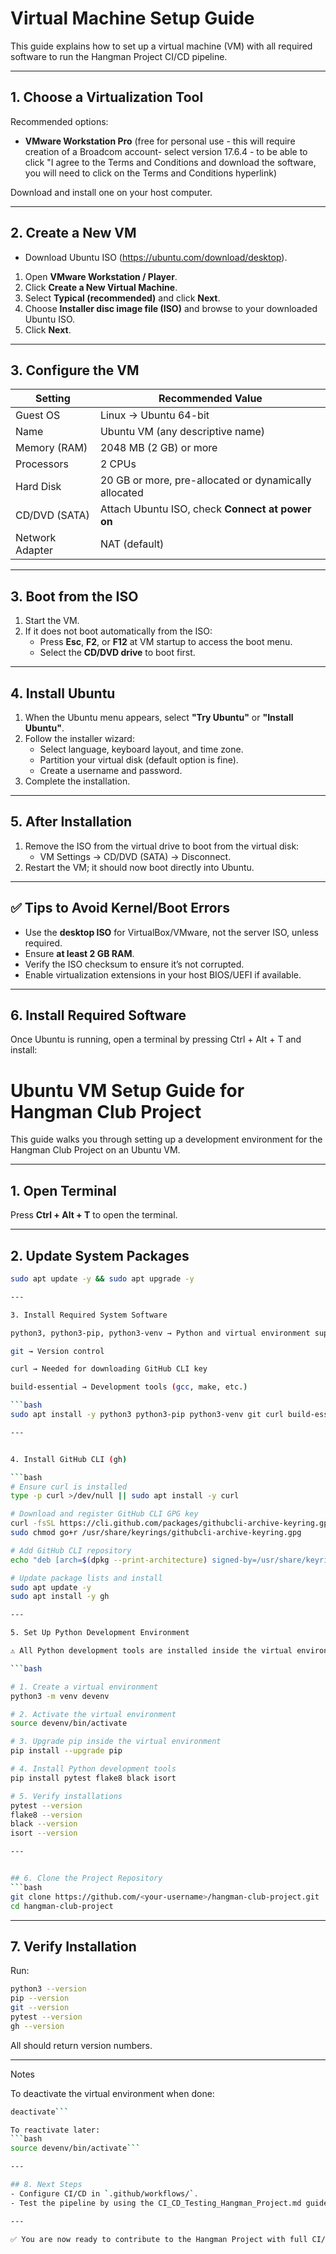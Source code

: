 # Virtual Machine Setup Guide

This guide explains how to set up a virtual machine (VM) with all required software to run the Hangman Project CI/CD pipeline.

---

## 1. Choose a Virtualization Tool
Recommended options:

- **VMware Workstation Pro** (free for personal use - this will require creation of a Broadcom account- select version 17.6.4 - to be able to click "I agree to the Terms and Conditions and download the software, you will need to click on the Terms and Conditions hyperlink)

Download and install one on your host computer.

---

  ## 2. Create a New VM
- Download Ubuntu ISO (https://ubuntu.com/download/desktop).
1. Open **VMware Workstation / Player**.
2. Click **Create a New Virtual Machine**.
3. Select **Typical (recommended)** and click **Next**.
4. Choose **Installer disc image file (ISO)** and browse to your downloaded Ubuntu ISO.
5. Click **Next**.

---

## 3. Configure the VM

| Setting | Recommended Value |
|---------|-----------------|
| Guest OS | Linux → Ubuntu 64-bit |
| Name | Ubuntu VM (any descriptive name) |
| Memory (RAM) | 2048 MB (2 GB) or more |
| Processors | 2 CPUs |
| Hard Disk | 20 GB or more, pre-allocated or dynamically allocated |
| CD/DVD (SATA) | Attach Ubuntu ISO, check **Connect at power on** |
| Network Adapter | NAT (default) |

---


## 3. Boot from the ISO

1. Start the VM.
2. If it does not boot automatically from the ISO:
   - Press **Esc**, **F2**, or **F12** at VM startup to access the boot menu.
   - Select the **CD/DVD drive** to boot first.

---
## 4. Install Ubuntu

1. When the Ubuntu menu appears, select **"Try Ubuntu"** or **"Install Ubuntu"**.
2. Follow the installer wizard:
   - Select language, keyboard layout, and time zone.
   - Partition your virtual disk (default option is fine).
   - Create a username and password.
3. Complete the installation.

---

## 5. After Installation

1. Remove the ISO from the virtual drive to boot from the virtual disk:
   - VM Settings → CD/DVD (SATA) → Disconnect.
2. Restart the VM; it should now boot directly into Ubuntu.

---

## ✅ Tips to Avoid Kernel/Boot Errors

- Use the **desktop ISO** for VirtualBox/VMware, not the server ISO, unless required.
- Ensure **at least 2 GB RAM**.
- Verify the ISO checksum to ensure it’s not corrupted.
- Enable virtualization extensions in your host BIOS/UEFI if available.

---

## 6. Install Required Software
Once Ubuntu is running, open a terminal by pressing Ctrl + Alt + T and install:

# Ubuntu VM Setup Guide for Hangman Club Project

This guide walks you through setting up a development environment for the Hangman Club Project on an Ubuntu VM.

---

## 1. Open Terminal

Press **Ctrl + Alt + T** to open the terminal.

---

## 2. Update System Packages

```bash
sudo apt update -y && sudo apt upgrade -y

---

3. Install Required System Software

python3, python3-pip, python3-venv → Python and virtual environment support

git → Version control

curl → Needed for downloading GitHub CLI key

build-essential → Development tools (gcc, make, etc.)

```bash
sudo apt install -y python3 python3-pip python3-venv git curl build-essential

---


4. Install GitHub CLI (gh)

```bash
# Ensure curl is installed
type -p curl >/dev/null || sudo apt install -y curl

# Download and register GitHub CLI GPG key
curl -fsSL https://cli.github.com/packages/githubcli-archive-keyring.gpg | sudo dd of=/usr/share/keyrings/githubcli-archive-keyring.gpg
sudo chmod go+r /usr/share/keyrings/githubcli-archive-keyring.gpg

# Add GitHub CLI repository
echo "deb [arch=$(dpkg --print-architecture) signed-by=/usr/share/keyrings/githubcli-archive-keyring.gpg] https://cli.github.com/packages stable main" | sudo tee /etc/apt/sources.list.d/github-cli.list > /dev/null

# Update package lists and install
sudo apt update -y
sudo apt install -y gh

---

5. Set Up Python Development Environment

⚠️ All Python development tools are installed inside the virtual environment, avoiding conflicts with system Python.

```bash

# 1. Create a virtual environment
python3 -m venv devenv

# 2. Activate the virtual environment
source devenv/bin/activate

# 3. Upgrade pip inside the virtual environment
pip install --upgrade pip

# 4. Install Python development tools
pip install pytest flake8 black isort

# 5. Verify installations
pytest --version
flake8 --version
black --version
isort --version

---


## 6. Clone the Project Repository
```bash
git clone https://github.com/<your-username>/hangman-club-project.git
cd hangman-club-project
```

---

## 7. Verify Installation
Run:
```bash
python3 --version
pip --version
git --version
pytest --version
gh --version
```

All should return version numbers.

---

Notes

To deactivate the virtual environment when done:
```bash
deactivate```

To reactivate later:
```bash
source devenv/bin/activate```

---

## 8. Next Steps
- Configure CI/CD in `.github/workflows/`.
- Test the pipeline by using the CI_CD_Testing_Hangman_Project.md guide

---

✅ You are now ready to contribute to the Hangman Project with full CI/CD support!

